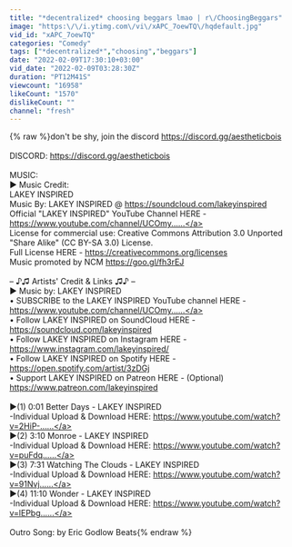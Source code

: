 ```yaml
---
title: "*decentralized* choosing beggars lmao | r\/ChoosingBeggars"
image: "https:\/\/i.ytimg.com\/vi\/xAPC_7oewTQ\/hqdefault.jpg"
vid_id: "xAPC_7oewTQ"
categories: "Comedy"
tags: ["*decentralized*","choosing","beggars"]
date: "2022-02-09T17:30:10+03:00"
vid_date: "2022-02-09T03:28:30Z"
duration: "PT12M41S"
viewcount: "16958"
likeCount: "1570"
dislikeCount: ""
channel: "fresh"
---
```

{% raw %}don't be shy, join the discord <a rel="nofollow" target="blank" href="https://discord.gg/aestheticbois">https://discord.gg/aestheticbois</a><br /><br />DISCORD: <a rel="nofollow" target="blank" href="https://discord.gg/aestheticbois">https://discord.gg/aestheticbois</a><br /><br />MUSIC:<br />► Music Credit:<br /> LAKEY INSPIRED<br />Music By: LAKEY INSPIRED @ <a rel="nofollow" target="blank" href="https://soundcloud.com/lakeyinspired">https://soundcloud.com/lakeyinspired</a><br />Official &quot;LAKEY INSPIRED&quot; YouTube Channel HERE - <a rel="nofollow" target="blank" href="https://www.youtube.com/channel/UCOmy......">https://www.youtube.com/channel/UCOmy......</a><br />License for commercial use: Creative Commons Attribution 3.0 Unported &quot;Share Alike&quot; (CC BY-SA 3.0) License.<br />Full License HERE - <a rel="nofollow" target="blank" href="https://creativecommons.org/licenses">https://creativecommons.org/licenses</a><br />Music promoted by NCM <a rel="nofollow" target="blank" href="https://goo.gl/fh3rEJ">https://goo.gl/fh3rEJ</a><br /><br />– ♪♫ Artists' Credit &amp; Links ♫♪ –<br />► Music by: LAKEY INSPIRED<br />• SUBSCRIBE to the LAKEY INSPIRED YouTube channel HERE - <a rel="nofollow" target="blank" href="https://www.youtube.com/channel/UCOmy......">https://www.youtube.com/channel/UCOmy......</a><br />• Follow LAKEY INSPIRED on SoundCloud HERE - <a rel="nofollow" target="blank" href="https://soundcloud.com/lakeyinspired">https://soundcloud.com/lakeyinspired</a><br />• Follow LAKEY INSPIRED on Instagram HERE - <a rel="nofollow" target="blank" href="https://www.instagram.com/lakeyinspired/">https://www.instagram.com/lakeyinspired/</a><br />• Follow LAKEY INSPIRED on Spotify HERE - <a rel="nofollow" target="blank" href="https://open.spotify.com/artist/3zDGj">https://open.spotify.com/artist/3zDGj</a><br />• Support LAKEY INSPIRED on Patreon HERE - (Optional) <a rel="nofollow" target="blank" href="https://www.patreon.com/lakeyinspired">https://www.patreon.com/lakeyinspired</a><br /><br />►(1) 0:01​​​​​​​​​​ Better Days - LAKEY INSPIRED<br />-Individual Upload &amp; Download HERE: <a rel="nofollow" target="blank" href="https://www.youtube.com/watch?v=2HiP-......">https://www.youtube.com/watch?v=2HiP-......</a><br />►(2) 3:10​​​​​​​​​​ Monroe - LAKEY INSPIRED<br />-Individual Upload &amp; Download HERE: <a rel="nofollow" target="blank" href="https://www.youtube.com/watch?v=puFdq......">https://www.youtube.com/watch?v=puFdq......</a><br />►(3) 7:31​​​​​​​​​​ Watching The Clouds - LAKEY INSPIRED<br />-Individual Upload &amp; Download HERE: <a rel="nofollow" target="blank" href="https://www.youtube.com/watch?v=91Nvj......">https://www.youtube.com/watch?v=91Nvj......</a><br />►(4) 11:10​​​​ Wonder - LAKEY INSPIRED<br />-Individual Upload &amp; Download HERE: <a rel="nofollow" target="blank" href="https://www.youtube.com/watch?v=lEPbg......">https://www.youtube.com/watch?v=lEPbg......</a><br /><br />Outro Song: by Eric Godlow Beats{% endraw %}
